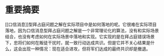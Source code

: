 




# 重要摘要

[[口信消息]]型拜占庭问题之解在实际项目中是如何落地的呢。它很难在实际项目落地，因为口信消息型拜占庭问题之解是一个非常理论化的算法，没有和实际场景结合，也没有考虑如何在实际场景中落地和实现。它实现的是在拜占庭错误场景下，忠将们如何在叛徒干扰时，就一致行动达成共识。但是它并不关心结果是什么，这会出现一种情况：现在适合进攻，但将军们达成的最终共识却是撤退。

